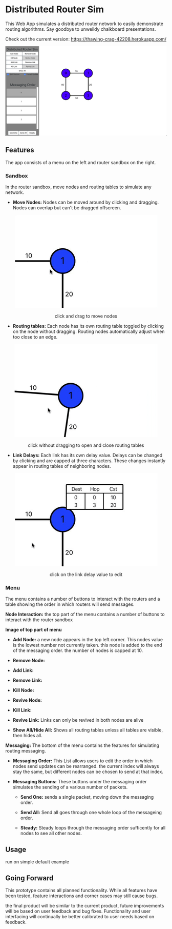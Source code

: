 # Distributed Router Sim

This Web App simulates a distributed router network to easily demonstrate routing algorithms. Say goodbye to unweildy chalkboard presentations.

Check out the current version: https://thawing-crag-42208.herokuapp.com/

![Alt text](readmeFiles/overview.png?raw=true "Title")

## Features

The app consists of a menu on the left and router sandbox on the right. 

### Sandbox 
In the router sandbox, move nodes and routing tables to simulate any network.

* __Move Nodes:__ Nodes can be moved around by clicking and dragging. Nodes can overlap but can't be dragged offscreen.

<p align="center"><img src="readmeFiles/moveDemo.gif?raw=true" /></p>
<p align="center">click and drag to move nodes</p>

* __Routing tables:__ Each node has its own routing table toggled by clicking on the node without dragging. Routing nodes automatically adjust when too close to an edge.

<p align="center"><img src="readmeFiles/tableDemo.gif?raw=true" /></p>
<p align="center">click without dragging to open and close routing tables
</p>

* __Link Delays:__ Each link has its own delay value. Delays can be changed by clicking and are capped at three characters. These changes instantly appear in routing tables of neighboring nodes.

<p align="center"><img src="readmeFiles/linkDemo.gif?raw=true" /></p>
<p align="center">click on the link delay value to edit</p>

### Menu 

The menu contains a number of buttons to interact with the routers and a table showing the order in which routers will send messages. 

__Node Interaction:__ the top part of the menu contains a number of buttons to interact with the router sandbox

__Image of top part of menu__

* __Add Node:__ a new node appears in the top left corner. This nodes value is the lowest number not currently taken. this node is added to the end of the messaging order. the number of nodes is capped at 10.

* __Remove Node:__ 

* __Add Link:__

* __Remove Link:__

* __Kill Node:__

* __Revive Node:__

* __Kill Link:__

* __Revive Link:__ Links can only be revived in both nodes are alive

* __Show All/Hide All:__ Shows all routing tables unless all tables are visible, then hides all.

__Messaging:__ The bottom of the menu contains the features for simulating routing messaging.

* __Messaging Order:__ This List allows users to edit the order in which nodes send updates can be rearranged. the current index will always stay the same, but different nodes can be chosen to send at that index.

* __Messaging Buttons:__ These buttons under the messaging order simulates the sending of a various number of packets. 

  * __Send One:__ sends a single packet, moving down the messaging order. 

  * __Send All:__ Send all goes through one whole loop of the messageing order. 

  * __Steady:__ Steady loops through the messaging order sufficently for all nodes to see all other nodes.

## Usage

run on simple default example

## Going Forward

This prototype contains all planned functionality. While all features have been tested, feature interactions and corner cases may still cause bugs.

the final product will be similar to the current product, future improvements will be based on user feedback and bug fixes. Functionality and user interfacing will continually be better calibrated to user needs based on feedback.

